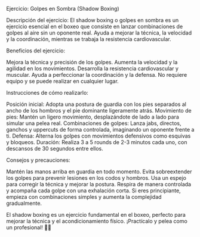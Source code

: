 Ejercicio: Golpes en Sombra (Shadow Boxing)


Descripción del ejercicio:
El shadow boxing o golpes en sombra es un ejercicio esencial en el boxeo que consiste en lanzar combinaciones de golpes al aire sin un oponente real.
Ayuda a mejorar la técnica, la velocidad y la coordinación, mientras se trabaja la resistencia cardiovascular.


Beneficios del ejercicio:

Mejora la técnica y precisión de los golpes. 
Aumenta la velocidad y la agilidad en los movimientos. 
Desarrolla la resistencia cardiovascular y muscular.
Ayuda a perfeccionar la coordinación y la defensa. 
No requiere equipo y se puede realizar en cualquier lugar.



Instrucciones de cómo realizarlo:

Posición inicial: Adopta una postura de guardia con los pies separados al ancho de los hombros y el pie dominante ligeramente atrás. 
Movimiento de pies: Mantén un ligero movimiento, desplazándote de lado a lado para simular una pelea real. 
Combinaciones de golpes: Lanza jabs, directos, ganchos y uppercuts de forma controlada, imaginando un oponente frente a ti. 
Defensa: Alterna los golpes con movimientos defensivos como esquivas y bloqueos. 
Duración: Realiza 3 a 5 rounds de 2-3 minutos cada uno, con descansos de 30 segundos entre ellos.


Consejos y precauciones:

Mantén las manos arriba en guardia en todo momento. 
Evita sobreextender los golpes para prevenir lesiones en los codos y hombros. 
Usa un espejo para corregir la técnica y mejorar la postura. 
Respira de manera controlada y acompaña cada golpe con una exhalación corta. 
Si eres principiante, empieza con combinaciones simples y aumenta la complejidad gradualmente.

El shadow boxing es un ejercicio fundamental en el boxeo, perfecto para mejorar la técnica y el acondicionamiento físico. 
¡Practícalo y pelea como un profesional! 🥊🔥
